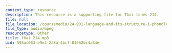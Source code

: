 ```yaml
---
content_type: resource
description: This resource is a supporting file for Thai tones 214.
file: null
file_location: /coursemedia/24-901-language-and-its-structure-i-phonology-fall-2010/595ac063e9e42a8a4bcf81662bc4a84e_thai_214.mp3
file_type: audio/mpeg
resourcetype: Other
title: thai_214.mp3
uid: 595ac063-e9e4-2a8a-4bcf-81662bc4a84e
---
```

